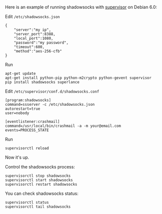 Here is an example of running shadowsocks with [supervisor](http://supervisord.org/index.html) on Debian 6.0:

Edit `/etc/shadowsocks.json`

```
{
    "server":"my ip",
    "server_port":8388,
    "local_port":1080,
    "password":"my password",
    "timeout":600,
    "method":"aes-256-cfb"
}
```

Run
```
apt-get update
apt-get install python-pip python-m2crypto python-gevent supervisor
pip install shadowsocks superlance
```

Edit `/etc/supervisor/conf.d/shadowsocks.conf`

```
[program:shadowsocks]
command=ssserver -c /etc/shadowsocks.json
autorestart=true
user=nobody

[eventlistener:crashmail]
command=/usr/local/bin/crashmail -a -m your@email.com
events=PROCESS_STATE
```

Run
```
supervisorctl reload
```
Now it's up.

Control the shadowsocks process:
```
supervisorctl stop shadowsocks
supervisorctl start shadowsocks
supervisorctl restart shadowsocks
```

You can check shadowsocks status:
```
supervisorctl status
supervisorctl tail shadowsocks
```